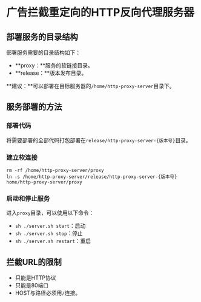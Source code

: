# 广告拦截重定向的HTTP反向代理服务器 #

## 部署服务的目录结构 ##

部署服务需要的目录结构如下：

- **proxy：**服务的软链接目录。
- **release：**版本发布目录。

**建议：**可以部署在目标服务器的`/home/http-proxy-server`目录下。

## 服务部署的方法 ##

### 部署代码 ###

将需要部署的全部代码打包部署在`release/http-proxy-server-{版本号}`目录。

### 建立软连接 ###

	rm -rf /home/http-proxy-server/proxy
	ln -s /home/http-proxy-server/release/http-proxy-server-{版本号} home/http-proxy-server/proxy

### 启动和停止服务 ###

进入`proxy`目录，可以使用以下命令：

- `sh ./server.sh start`：启动
- `sh ./server.sh stop`：停止
- `sh ./server.sh restart`：重启

## 拦截URL的限制 ##

- 只能是HTTP协议
- 只能是80端口
- HOST与路径必须用`/`连接。
